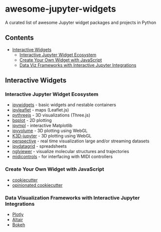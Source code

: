 # awesome-jupyter-widgets
A curated list of awesome Jupyter widget packages and projects in Python

## Contents

- [Interactive Widgets](#interactive-widgets)
  - [Interactive Jupyter Widget Ecosystem](#interactive-jupyter-widget-ecosystem)
  - [Create Your Own Widget with JavaScript](#create-your-own-widget-with-javascript)
  - [Data Viz Frameworks with Interactive Jupyter Integrations](#data-visualization-frameworks-with-interactive-jupyter-integrations)
  
## Interactive Widgets

### Interactive Jupyter Widget Ecosystem

- [ipywidgets](https://ipywidgets.readthedocs.io/en/latest/) - basic widgets and nestable containers
- [ipyleaflet](https://github.com/jupyter-widgets/ipyleaflet) - maps (Leaflet.js)
- [pythreejs](https://github.com/jupyter-widgets/pythreejs) - 3D visualizations (Three.js)
- [bqplot](https://github.com/bqplot/bqplot) - 2D plotting
- [ipympl](https://github.com/matplotlib/ipympl) - interactive Matplotlib
- [ipyvolume](https://github.com/widgetti/ipyvolume) - 3D plotting using WebGL
- [K3D-jupyter](https://github.com/K3D-tools/K3D-jupyter) - 3D plotting using WebGL
- [perspective](https://github.com/finos/perspective) - real time visualization large and/or streaming datasets
- [ipydatagrid](https://github.com/bloomberg/ipydatagrid) - spreadsheets
- [nglviewer](https://github.com/nglviewer/nglview) - visualize molecular structures and trajectories
- [midicontrols](https://github.com/jupyter-widgets/midicontrols) - for interfacing with MIDI controllers

### Create Your Own Widget with JavaScript

- [cookiecutter](https://github.com/jupyter-widgets/widget-cookiecutter)
- [opinionated cookiecutter](https://github.com/jupyter-widgets/widget-ts-cookiecutter)

### Data Visualization Frameworks with Interactive Jupyter Integrations

- [Plotly](https://plotly.com/python/getting-started/)
- [Altair](https://altair-viz.github.io/user_guide/interactions.html#interactive-charts)
- [Bokeh](https://github.com/bokeh/jupyter_bokeh)
